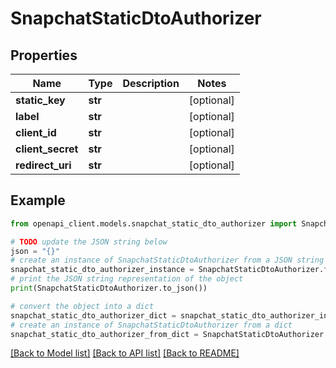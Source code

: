 # SnapchatStaticDtoAuthorizer


## Properties

Name | Type | Description | Notes
------------ | ------------- | ------------- | -------------
**static_key** | **str** |  | [optional] 
**label** | **str** |  | [optional] 
**client_id** | **str** |  | [optional] 
**client_secret** | **str** |  | [optional] 
**redirect_uri** | **str** |  | [optional] 

## Example

```python
from openapi_client.models.snapchat_static_dto_authorizer import SnapchatStaticDtoAuthorizer

# TODO update the JSON string below
json = "{}"
# create an instance of SnapchatStaticDtoAuthorizer from a JSON string
snapchat_static_dto_authorizer_instance = SnapchatStaticDtoAuthorizer.from_json(json)
# print the JSON string representation of the object
print(SnapchatStaticDtoAuthorizer.to_json())

# convert the object into a dict
snapchat_static_dto_authorizer_dict = snapchat_static_dto_authorizer_instance.to_dict()
# create an instance of SnapchatStaticDtoAuthorizer from a dict
snapchat_static_dto_authorizer_from_dict = SnapchatStaticDtoAuthorizer.from_dict(snapchat_static_dto_authorizer_dict)
```
[[Back to Model list]](../README.md#documentation-for-models) [[Back to API list]](../README.md#documentation-for-api-endpoints) [[Back to README]](../README.md)



